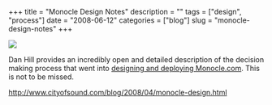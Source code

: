 +++
title = "Monocle Design Notes"
description = ""
tags = ["design", "process"]
date = "2008-06-12"
categories = ["blog"]
slug = "monocle-design-notes"
+++



  <div class="notebook-screenshot"><a href="http://www.cityofsound.com/blog/2008/04/monocle-design.html"><img src="//media.konigi.com/notebook/monocle-design-process.jpg" class="notebook-image" /></a></div><p>Dan Hill provides an incredibly open and detailed description of the decision making process that went into <a href="http://www.cityofsound.com/blog/2008/04/monocle-design.html">designing and deploying Monocle.com</a>. This is not to be missed. </p>
    
  <a href="http://www.cityofsound.com/blog/2008/04/monocle-design.html">http://www.cityofsound.com/blog/2008/04/monocle-design.html</a>
